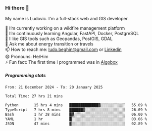 ### Hi there 👋

My name is Ludovic. I'm a full-stack web and GIS developer.

 🔭 I’m currently working on a wildfire management platform<br/>
 🌱 I’m continuously learning Angular, FastAPI, Docker, PostgreSQL<br/>
 👯 I like GIS tools such as Geopandas, PostGIS, GDAL<br/>
 💬 Ask me about energy transition or travels<br/>
 📫 How to reach me: ludo.beghin@gmail.com or [Linkedin](https://www.linkedin.com/in/ludovic-beghin/)<br/>
 😄 Pronouns: He/Him<br/>
 ⚡ Fun fact: The first time I programmed was in [Algobox](https://fr.wikipedia.org/wiki/Algobox)<br/>

##### Programming stats
<!--START_SECTION:waka-->

```txt
From: 21 December 2024 - To: 20 January 2025

Total Time: 27 hrs 21 mins

Python       15 hrs 4 mins   █████████████▓░░░░░░░░░░░   55.09 %
TypeScript   7 hrs 8 mins    ██████▓░░░░░░░░░░░░░░░░░░   26.09 %
Bash         1 hr 38 mins    █▓░░░░░░░░░░░░░░░░░░░░░░░   06.00 %
YAML         1 hr            █░░░░░░░░░░░░░░░░░░░░░░░░   03.66 %
JSON         47 mins         ▓░░░░░░░░░░░░░░░░░░░░░░░░   02.89 %
```

<!--END_SECTION:waka-->
